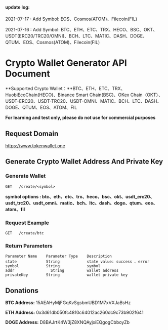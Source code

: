 #### **update log:**
 2021-07-17 : Add Symbol: EOS、Cosmos(ATOM)、Filecoin(FIL)
 
 2021-07-16 : Add Symbol: BTC、ETH、ETC、TRX、HECO、BSC、OKT、USDT(ERC20/TRC20/OMNI)、BCH、LTC、MATIC、DASH、DOGE、QTUM、EOS、Cosmos(ATOM)、Filecoin(FIL)

# Crypto Wallet Generator API Document

**Supported Crypto Wallet：**BTC、ETH、ETC、TRX、HuobiEcoChain(HECO)、Binance Smart Chain(BSC)、OKex Chain（OKT）、USDT-ERC20、USDT-TRC20、USDT-OMNI、MATIC、BCH、LTC、DASH、DOGE、QTUM、EOS、ATOM、FIL


**For learning and test only, please do not use for commercial purposes**

## Request Domain

 https://www.tokenwallet.one

## Generate Crypto Wallet Address And Private Key

### Generate Wallet

```
GET   /create/<symbol>
```
**symbol options :  btc、eth、etc、trx、heco、bsc、okt、usdt_erc20、usdt_trc20、usdt_omni、matic、bch、ltc、dash、doge、qtum、eos、atom、fil**

### Request Example

```
GET   /create/btc
```
### Return Parameters

```
Parameter Name	  Parameter Type	Description
state     		  String			state value: success 、error
symbol			  String			symbol
addr			    String			wallet address
privateKey		  String			wallet private key
```



## Donations
**BTC Address:** 15AEAHyMjFGqKvSgsbmUBD1M7xVXJaBsHz			

**ETH Address:**	0x3d61db050fc4810c64012ac260dc9c73b902f641		

**DOGE Address:**	D8BAJrtK4W3jZ8XNQAyjxiEQgogCbboyZb	

